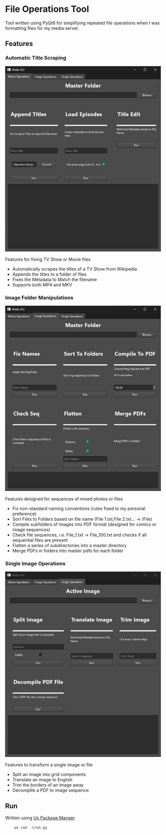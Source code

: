 # File Operations Tool

Tool written using PyQt6 for simplifying repeated file operations when I was formatting files for my media server.

## Features

### Automatic Title Scraping

![Media Tab](Attachments/MediaTab.png)

Features for fixing TV Show or Movie files

- Automatically scrapes the titles of a TV Show from Wikipedia
- Appends the titles to a folder of files
- Fixes the Metadata to Match the filename
- Supports both MP4 and MKV

### Image Folder Manipulations

![Media Tab](Attachments/ImageTab.png)

Features designed for sequences of mixed photos or files

- Fix non-standard naming conventions (rules fixed to my personal preference)
- Sort Files to Folders based on file name (File 1.txt,File 2.txt... -> /File)
- Compile subfolders of images into PDF format (designed for comics or image sequences)
- Check file sequences, i.e. File_1.txt -> File_100.txt and checks if all sequential files are present
- Flatten a series of subdirectories into a master directory
- Merge PDFs in folders into master pdfs for each folder

### Single Image Operations

![Media Tab](Attachments/SingleTab.png)

Features to transform a single image or file

- Split an image into grid components
- Translate an image to English
- Trim the borders of an image away
- Decomplile a PDF to image sequence
 
## Run

Written using [Uv Package Manger](https://github.com/astral-sh/uv)

```powershell
    uv run .\run.py
```